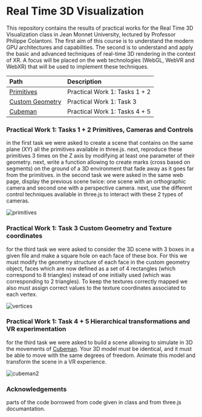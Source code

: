 # Real Time 3D Visualization

This repository contains the results of practical works for the Real Time 3D Visualization class in Jean Monnet University, lectured by Professor Philippe Colantoni. 
The first aim of this course is to understand the modern GPU architectures and capabilities. The second is
to understand and apply the basic and advanced techniques of real-time 3D rendering in the context of XR.
A focus will be placed on the web technologies (WebGL, WebVR and WebXR) that will be used to
implement these techniques. 

| Path | Description
| :--- | :----------
| [Primitives](https://shani1610.github.io/real-time-3d-visualization/primitives/) | Practical Work 1: Tasks 1 + 2
| [Custom Geometry](https://shani1610.github.io/real-time-3d-visualization/custom_geometry/) | Practical Work 1: Task 3
| [Cubeman](https://shani1610.github.io/real-time-3d-visualization/cubeman/) | Practical Work 1: Tasks 4 + 5

### Practical Work 1: Tasks 1 + 2 Primitives, Cameras and Controls

in the first task we were asked to create a scene that contains on the same plane (XY) all the primitives available in three.js. next, reproduce these primitives 3 times on the Z axis by modifying at least one parameter of their geometry. next, write a function allowing to create marks (cross based on segments) on the ground of a 3D environment that fade away as it goes far from the primitives. 
in the second task we were asked in the same web page, display the previous scene twice: one scene with an orthographic camera and second one with a perspective camera. next, use the different control techniques available in three.js to interact with these 2 types of cameras.

![primitives](https://user-images.githubusercontent.com/56839113/214873899-531df0bd-63ea-428a-918d-93bec0200de8.png)

### Practical Work 1: Task 3 Custom Geometry and Texture coordinates

for the third task we were asked to consider the 3D scene with 3 boxes in a given file and make a square hole on each face of these box. For this we must modify the geometry structure of each face in the custom geometry object, faces which are now defined as a set of 4 rectangles (which correspond to 8 triangles) instead of one initially used (which was corresponding to 2 triangles). To keep the textures correctly mapped we also must assign correct values to the texture coordinates associated to each vertex.

![vertices](https://user-images.githubusercontent.com/56839113/215136592-faf6a4ab-981f-4ff8-bc4b-856f83a4bada.png)

### Practical Work 1: Task 4 + 5 Hierarchical transformations and VR experimentation

for the third task we were asked to build a scene allowing to simulate in 3D the movements of [Cubeman](https://sketchfab.com/3d-models/cubeman-a982359704c04eb59ac34a4042984f77).
Your 3D model must be identical, and it must be able to move with the same degrees of freedom. Animate this model and transform the scene in a VR experience.

![cubeman2](https://user-images.githubusercontent.com/56839113/215136655-7bc8500b-05f2-4c64-a249-a430756fce0f.png)

### Acknowledgements

parts of the code borrowed from code given in class and from three.js documantation. 






